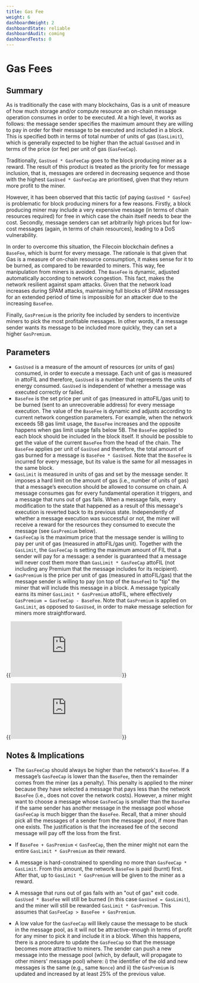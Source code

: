 ```yaml
---
title: Gas Fee
weight: 6
dashboardWeight: 2
dashboardState: reliable
dashboardAudit: coming
dashboardTests: 0
---
```


# Gas Fees

## Summary

As is traditionally the case with many blockchains, Gas is a unit of measure of how much storage and/or compute resource an on-chain message operation consumes in order to be executed. At a high level, it works as follows: the message sender specifies the maximum amount they are willing to pay in order for their message to be executed and included in a block. This is specified both in terms of total number of units of gas (`GasLimit`), which is generally expected to be higher than the actual `GasUsed` and in terms of the price (or fee) per unit of gas (`GasFeeCap`).

Traditionally, `GasUsed * GasFeeCap` goes to the block producing miner as a reward. The result of this product is treated as the priority fee for message inclusion, that is, messages are ordered in decreasing sequence and those with the highest `GasUsed * GasFeeCap` are prioritised, given that they return more profit to the miner.

However, it has been observed that this tactic (of paying `GasUsed * GasFee`) is problematic for block producing miners for a few reasons. Firstly, a block producing miner may include a very expensive message (in terms of chain resources required) for free in which case the chain itself needs to bear the cost. Secondly, message senders can set arbitrarily high prices but for low-cost messages (again, in terms of chain resources), leading to a DoS vulnerability.

In order to overcome this situation, the Filecoin blockchain defines a `BaseFee`, which is burnt for every message. The rationale is that given that Gas is a measure of on-chain resource consumption, it makes sense for it to be burned, as compared to be rewarded to miners. This way, fee manipulation from miners is avoided. The `BaseFee` is dynamic, adjusted automatically according to network congestion. This fact, makes the network resilient against spam attacks. Given that the network load increases during SPAM attacks, maintaining full blocks of SPAM messages for an extended period of time is impossible for an attacker due to the increasing `BaseFee`.

Finally, `GasPremium` is the priority fee included by senders to incentivize miners to pick the most profitable messages. In other words, if a message sender wants its message to be included more quickly, they can set a higher `GasPremium`.

## Parameters

- `GasUsed` is a measure of the amount of resources (or units of gas) consumed, in order to execute a message. Each unit of gas is measured in attoFIL and therefore, `GasUsed` is a number that represents the units of energy consumed. `GasUsed` is independent of whether a message was executed correctly or failed.
- `BaseFee` is the set price per unit of gas (measured in attoFIL/gas unit) to be burned (sent to an unrecoverable address) for every message execution. The value of the `BaseFee` is dynamic and adjusts according to current network congestion parameters. For example, when the network exceeds 5B gas limit usage, the `BaseFee` increases and the opposite happens when gas limit usage falls below 5B. The `BaseFee` applied to each block should be included in the block itself. It should be possible to get the value of the current `BaseFee` from the head of the chain. The `BaseFee` applies per unit of `GasUsed` and therefore, the total amount of gas burned for a message is `BaseFee * GasUsed`. Note that the `BaseFee` is incurred for every message, but its value is the same for all messages in the same block.
- `GasLimit` is measured in units of gas and set by the message sender. It imposes a hard limit on the amount of gas (i.e., number of units of gas) that a message’s execution should be allowed to consume on chain. A message consumes gas for every fundamental operation it triggers, and a message that runs out of gas fails. When a message fails, every modification to the state that happened as a result of this message's execution is reverted back to its previous state. Independently of whether a message execution was successful or not, the miner will receive a reward for the resources they consumed to execute the message (see `GasPremium` below).
- `GasFeeCap` is the maximum price that the message sender is willing to pay per unit of gas (measured in attoFIL/gas unit). Together with the `GasLimit`, the `GasFeeCap` is setting the maximum amount of FIL that a sender will pay for a message: a sender is guaranteed that a message will never cost them more than `GasLimit * GasFeeCap` attoFIL (not including any Premium that the message includes for its recipient).
- `GasPremium` is the price per unit of gas (measured in attoFIL/gas) that the message sender is willing to pay (on top of the `BaseFee`) to "tip" the miner that will include this message in a block. A message typically earns its miner `GasLimit * GasPremium` attoFIL, where effectively `GasPremium = GasFeeCap - BaseFee`. Note that `GasPremium` is applied on `GasLimit`, as opposed to `GasUsed`, in order to make message selection for miners more straightforward.

{{<embed src="https://github.com/filecoin-project/lotus/blob/master/chain/vm/burn.go"  lang="go" symbol="ComputeGasOverestimationBurn">}}

{{<embed src="https://github.com/filecoin-project/lotus/blob/master/chain/store/basefee.go"  lang="go" symbol="ComputeNextBaseFee">}}

## Notes & Implications

- The `GasFeeCap` should always be higher than the network's `BaseFee`. If a message’s `GasFeeCap` is lower than the `BaseFee`, then the remainder comes from the miner (as a penalty). This penalty is applied to the miner because they have selected a message that pays less than the network `BaseFee` (i.e., does not cover the network costs). However, a miner might want to choose a message whose `GasFeeCap` is smaller than the `BaseFee` if the same sender has another message in the message pool whose `GasFeeCap` is much bigger than the `BaseFee`. Recall, that a miner should pick all the messages of a sender from the message pool, if more than one exists. The justification is that the increased fee of the second message will pay off the loss from the first.

- If `BaseFee + GasPremium` < `GasFeeCap`, then the miner might not earn the entire `GasLimit * GasPremium` as their reward.

- A message is hard-constrained to spending no more than `GasFeeCap * GasLimit`. From this amount, the network `BaseFee` is paid (burnt) first. After that, up to `GasLimit * GasPremium` will be given to the miner as a reward.

- A message that runs out of gas fails with an "out of gas" exit code. `GasUsed * BaseFee` will still be burned (in this case `GasUsed = GasLimit`), and the miner will still be rewarded `GasLimit * GasPremium`. This assumes that `GasFeeCap > BaseFee + GasPremium`.

- A low value for the `GasFeeCap` will likely cause the message to be stuck in the message pool, as it will not be attractive-enough in terms of profit for any miner to pick it and include it in a block. When this happens, there is a procedure to update the `GasFeeCap` so that the message becomes more attractive to miners. The sender can push a new message into the message pool (which, by default, will propagate to other miners' message pool) where: i) the identifier of the old and new messages is the same (e.g., same `Nonce`) and ii) the `GasPremium` is updated and increased by at least 25% of the previous value.

